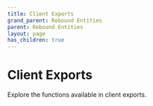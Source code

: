 ```yaml
---
title: Client Exports
grand_parent: Rebound Entities
parent: Rebound Entities
layout: page
has_children: true
---
```


# Client Exports

Explore the functions available in client exports.
